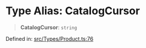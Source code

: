 # Type Alias: CatalogCursor

> **CatalogCursor**: `string`

Defined in: [src/Types/Product.ts:76](https://github.com/Fokusdotid/Baileys/blob/4c54e9ae0a9f37422d51e97c3454891bf06f36e1/src/Types/Product.ts#L76)
